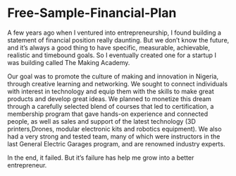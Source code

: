 # Free-Sample-Financial-Plan
A few years ago when I ventured into entrepreneurship, I found building a statement of financial position really daunting. But we don’t know the future, and it’s always a good thing to have specific, measurable, achievable, realistic and timebound goals. So I eventually created one for a startup I was building called The Making Academy.

Our goal was to promote the culture of making and innovation in Nigeria, through creative learning and networking. We sought to connect individuals with interest in technology and equip them with the skills to make great products and develop great ideas. We planned to monetize this dream through a carefully selected blend of courses that led to certification, a membership program that gave hands-on experience and connected people, as well as sales and support of the latest technology (3D printers,Drones, modular electronic kits and robotics equipment). We also had a very strong and tested team, many of which were instructors in the last General Electric Garages program, and are renowned industry experts.

In the end, it failed. But it’s failure has help me grow into a better entrepreneur.
